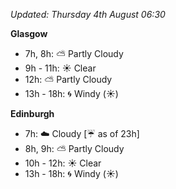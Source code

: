 *Updated: Thursday 4th August 06:30*

**Glasgow**

* 7h, 8h: :partly_sunny: Partly Cloudy
* 9h - 11h: :sunny: Clear
* 12h: :partly_sunny: Partly Cloudy
* 13h - 18h: :cyclone: Windy (:sunny:)

**Edinburgh**

* 7h: :cloud: Cloudy [:umbrella: as of 23h]
* 8h, 9h: :partly_sunny: Partly Cloudy
* 10h - 12h: :sunny: Clear
* 13h - 18h: :cyclone: Windy (:sunny:)
